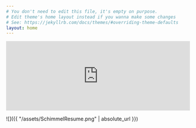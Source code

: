 ```yaml
---
# You don't need to edit this file, it's empty on purpose.
# Edit theme's home layout instead if you wanna make some changes
# See: https://jekyllrb.com/docs/themes/#overriding-theme-defaults
layout: home
---
```


<center><iframe src="https://store.steampowered.com/widget/1137910/" frameborder="0" width="100%" height="190"></iframe></center>

![]({{ "/assets/SchimmelResume.png" | absolute_url }})
